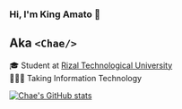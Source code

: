 ### Hi, I'm King Amato 👋
## Aka `<Chae/>`

🎓 Student at [Rizal Technological University](https://web.facebook.com/RizTechUniversity)<br/>
👩🏻‍💻 Taking Information Technology<br/>


[![Chae's GitHub stats](https://github-readme-stats.vercel.app/api?username=chaexd14)](https://github.com/anuraghazra/github-readme-stats)
